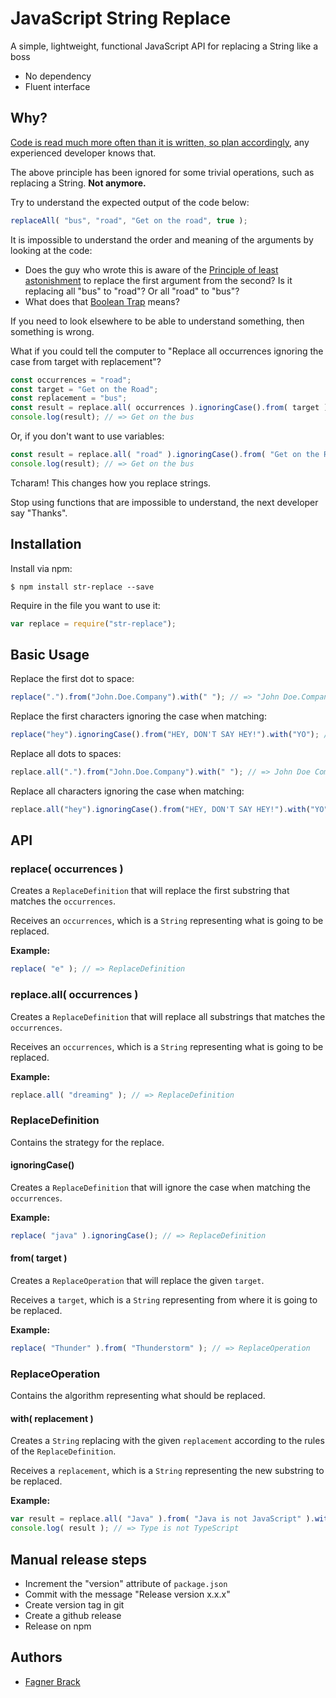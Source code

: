 # JavaScript String Replace

A simple, lightweight, functional JavaScript API for replacing a String like a boss

* No dependency
* Fluent interface

## Why?

[Code is read much more often than it is written, so plan accordingly](https://blogs.msdn.microsoft.com/oldnewthing/20070406-00/?p=27343/), any experienced developer knows that.

The above principle has been ignored for some trivial operations, such as replacing a String. **Not anymore.**

Try to understand the expected output of the code below:

```javascript
replaceAll( "bus", "road", "Get on the road", true );
```

It is impossible to understand the order and meaning of the arguments by looking at the code:

* Does the guy who wrote this is aware of the [Principle of least astonishment](https://en.wikipedia.org/wiki/Principle_of_least_astonishment) to replace the first argument from the second? Is it replacing all "bus" to "road"? Or all "road" to "bus"?
* What does that [Boolean Trap](http://ariya.ofilabs.com/2011/08/hall-of-api-shame-boolean-trap.html) means?

If you need to look elsewhere to be able to understand something, then something is wrong.

What if you could tell the computer to "Replace all occurrences ignoring the case from target with replacement"?

```javascript
const occurrences = "road";
const target = "Get on the Road";
const replacement = "bus";
const result = replace.all( occurrences ).ignoringCase().from( target ).with( replacement );
console.log(result); // => Get on the bus
```

Or, if you don't want to use variables:

```javascript
const result = replace.all( "road" ).ignoringCase().from( "Get on the Road" ).with( "bus" );
console.log(result); // => Get on the bus
```

Tcharam! This changes how you replace strings.

Stop using functions that are impossible to understand, the next developer say "Thanks".

## Installation

Install via npm:

```
$ npm install str-replace --save
```

Require in the file you want to use it:

```javascript
var replace = require("str-replace");
```

## Basic Usage

Replace the first dot to space:

```javascript
replace(".").from("John.Doe.Company").with(" "); // => "John Doe.Company"
```

Replace the first characters ignoring the case when matching:

```javascript
replace("hey").ignoringCase().from("HEY, DON'T SAY HEY!").with("YO"); // => "YO, DON'T SAY HEY!"
```

Replace all dots to spaces:

```javascript
replace.all(".").from("John.Doe.Company").with(" "); // => John Doe Company
```

Replace all characters ignoring the case when matching:

```javascript
replace.all("hey").ignoringCase().from("HEY, DON'T SAY HEY!").with("YO"); // => "YO, DON'T SAY YO!"
```

## API

### replace( occurrences )

Creates a `ReplaceDefinition` that will replace the first substring that
matches the `occurrences`.

Receives an `occurrences`, which is a `String` representing what is going to
be replaced.

**Example:**

```javascript
replace( "e" ); // => ReplaceDefinition
```

### replace.all( occurrences )

Creates a `ReplaceDefinition` that will replace all substrings that
matches the `occurrences`.

Receives an `occurrences`, which is a `String` representing what is going to
be replaced.

**Example:**

```javascript
replace.all( "dreaming" ); // => ReplaceDefinition
```

### ReplaceDefinition

Contains the strategy for the replace.

#### ignoringCase()

Creates a `ReplaceDefinition` that will ignore the case when matching the
`occurrences`.

**Example:**

```javascript
replace( "java" ).ignoringCase(); // => ReplaceDefinition
```

#### from( target )

Creates a `ReplaceOperation` that will replace the given `target`.

Receives a `target`, which is a `String` representing from where it
is going to be replaced.

**Example:**

```javascript
replace( "Thunder" ).from( "Thunderstorm" ); // => ReplaceOperation
```

### ReplaceOperation

Contains the algorithm representing what should be replaced.

#### with( replacement )

Creates a `String` replacing with the given `replacement` according to the
rules of the `ReplaceDefinition`.

Receives a `replacement`, which is a `String` representing the new substring to
be replaced.

**Example:**

```javascript
var result = replace.all( "Java" ).from( "Java is not JavaScript" ).with( "Type" );
console.log( result ); // => Type is not TypeScript
```

## Manual release steps

* Increment the "version" attribute of `package.json`
* Commit with the message "Release version x.x.x"
* Create version tag in git
* Create a github release
* Release on npm

## Authors

* [Fagner Brack](https://github.com/FagnerMartinsBrack)
